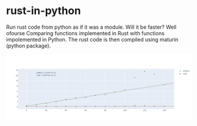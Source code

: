 # rust-in-python
Run rust code from python as if it was a  module. Will it be faster? Well ofourse
Comparing functions implemented in Rust with functions impolemented in Python. The rust code is then compiled using maturin (python package). 


<img src="./media/compare_fib.png" width="800">

